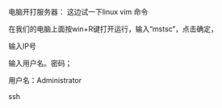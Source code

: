 电脑开打服务器：
这边试一下linux vim 命令



 在我们的电脑上面按win+R键打开运行，输入“mstsc”，点击确定，

输入IP号

输入用户名。密码；

用户名：Administrator





ssh